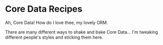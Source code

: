 # Core Data Recipes

Ah, Core Data! How do I love thee, my lovely ORM.

There are many different ways to shake and bake Core Data... 
I'm tweaking different people's styles and sticking them here. 
